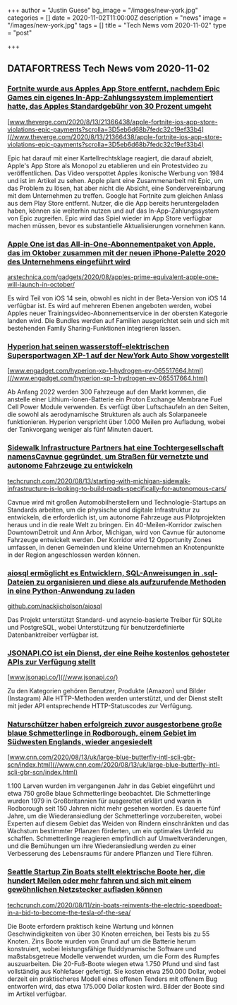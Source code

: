 +++
author = "Justin Guese"
bg_image = "/images/new-york.jpg"
categories = []
date = 2020-11-02T11:00:00Z
description = "news"
image = "/images/new-york.jpg"
tags = []
title = "Tech News vom 2020-11-02"
type = "post"

+++

        
## DATAFORTRESS Tech News vom 2020-11-02



### [Fortnite wurde aus Apples App Store entfernt, nachdem Epic Games ein eigenes In-App-Zahlungssystem implementiert hatte, das Apples Standardgebühr von 30 Prozent umgeht](//www.theverge.com/2020/8/13/21366438/apple-fortnite-ios-app-store-violations-epic-payments?scrolla=3D5eb6d68b7fedc32c19ef33b4)


[www.theverge.com/2020/8/13/21366438/apple-fortnite-ios-app-store-violations-epic-payments?scrolla=3D5eb6d68b7fedc32c19ef33b4](//www.theverge.com/2020/8/13/21366438/apple-fortnite-ios-app-store-violations-epic-payments?scrolla=3D5eb6d68b7fedc32c19ef33b4)


Epic hat darauf mit einer Kartellrechtsklage reagiert, die darauf abzielt, Apple's App Store als Monopol zu etablieren und ein Protestvideo zu veröffentlichen. Das Video verspottet Apples ikonische Werbung von 1984 und ist im Artikel zu sehen. Apple plant eine Zusammenarbeit mit Epic, um das Problem zu lösen, hat aber nicht die Absicht, eine Sondervereinbarung mit dem Unternehmen zu treffen. Google hat Fortnite zum gleichen Anlass aus dem Play Store entfernt. Nutzer, die die App bereits heruntergeladen haben, können sie weiterhin nutzen und auf das In-App-Zahlungssystem von Epic zugreifen. Epic wird das Spiel wieder im App Store verfügbar machen müssen, bevor es substantielle Aktualisierungen vornehmen kann.


### [Apple One ist das All-in-One-Abonnementpaket von Apple, das im Oktober zusammen mit der neuen iPhone-Palette 2020 des Unternehmens eingeführt wird](//arstechnica.com/gadgets/2020/08/apples-prime-equivalent-apple-one-will-launch-in-october/)


[arstechnica.com/gadgets/2020/08/apples-prime-equivalent-apple-one-will-launch-in-october/](//arstechnica.com/gadgets/2020/08/apples-prime-equivalent-apple-one-will-launch-in-october/)


Es wird Teil von iOS 14 sein, obwohl es nicht in der Beta-Version von iOS 14 verfügbar ist. Es wird auf mehreren Ebenen angeboten werden, wobei Apples neuer Trainingsvideo-Abonnementservice in der obersten Kategorie landen wird. Die Bundles werden auf Familien ausgerichtet sein und sich mit bestehenden Family Sharing-Funktionen integrieren lassen.


### [Hyperion hat seinen wasserstoff-elektrischen Supersportwagen XP-1 auf der NewYork Auto Show vorgestellt](//www.engadget.com/hyperion-xp-1-hydrogen-ev-065517664.html)


[www.engadget.com/hyperion-xp-1-hydrogen-ev-065517664.html](//www.engadget.com/hyperion-xp-1-hydrogen-ev-065517664.html)


Ab Anfang 2022 werden 300 Fahrzeuge auf den Markt kommen, die anstelle einer Lithium-Ionen-Batterie ein Proton Exchange Membrane Fuel Cell Power Module verwenden. Es verfügt über Luftschaufeln an den Seiten, die sowohl als aerodynamische Strukturen als auch als Solarpaneele funktionieren. Hyperion verspricht über 1.000 Meilen pro Aufladung, wobei der Tankvorgang weniger als fünf Minuten dauert.


### [Sidewalk Infrastructure Partners hat eine Tochtergesellschaft namensCavnue gegründet, um Straßen für vernetzte und autonome Fahrzeuge zu entwickeln](//techcrunch.com/2020/08/13/starting-with-michigan-sidewalk-infrastructure-is-looking-to-build-roads-specifically-for-autonomous-cars/)


[techcrunch.com/2020/08/13/starting-with-michigan-sidewalk-infrastructure-is-looking-to-build-roads-specifically-for-autonomous-cars/](//techcrunch.com/2020/08/13/starting-with-michigan-sidewalk-infrastructure-is-looking-to-build-roads-specifically-for-autonomous-cars/)


Cavnue wird mit großen Automobilherstellern und Technologie-Startups an Standards arbeiten, um die physische und digitale Infrastruktur zu entwickeln, die erforderlich ist, um autonome Fahrzeuge aus Pilotprojekten heraus und in die reale Welt zu bringen. Ein 40-Meilen-Korridor zwischen DowntownDetroit und Ann Arbor, Michigan, wird von Cavnue für autonome Fahrzeuge entwickelt werden. Der Korridor wird 12 Opportunity Zones umfassen, in denen Gemeinden und kleine Unternehmen an Knotenpunkte in der Region angeschlossen werden können.


### [aiosql ermöglicht es Entwicklern, SQL-Anweisungen in .sql-Dateien zu organisieren und diese als aufzurufende Methoden in eine Python-Anwendung zu laden](//github.com/nackjicholson/aiosql)


[github.com/nackjicholson/aiosql](//github.com/nackjicholson/aiosql)


Das Projekt unterstützt Standard- und asyncio-basierte Treiber für SQLite und PostgreSQL, wobei Unterstützung für benutzerdefinierte Datenbanktreiber verfügbar ist.


### [JSONAPI.CO ist ein Dienst, der eine Reihe kostenlos gehosteter APIs zur Verfügung stellt](//www.jsonapi.co/)


[www.jsonapi.co/](//www.jsonapi.co/)


Zu den Kategorien gehören Benutzer, Produkte (Amazon) und Bilder (Instagram) Alle HTTP-Methoden werden unterstützt, und der Dienst stellt mit jeder API entsprechende HTTP-Statuscodes zur Verfügung.


### [Naturschützer haben erfolgreich zuvor ausgestorbene große blaue Schmetterlinge in Rodborough, einem Gebiet im Südwesten Englands, wieder angesiedelt](//www.cnn.com/2020/08/13/uk/large-blue-butterfly-intl-scli-gbr-scn/index.html)


[www.cnn.com/2020/08/13/uk/large-blue-butterfly-intl-scli-gbr-scn/index.html](//www.cnn.com/2020/08/13/uk/large-blue-butterfly-intl-scli-gbr-scn/index.html)


1.100 Larven wurden im vergangenen Jahr in das Gebiet eingeführt und etwa 750 große blaue Schmetterlinge beobachtet. Die Schmetterlinge wurden 1979 in Großbritannien für ausgerottet erklärt und waren in Rodborough seit 150 Jahren nicht mehr gesehen worden. Es dauerte fünf Jahre, um die Wiederansiedlung der Schmetterlinge vorzubereiten, wobei Experten auf diesem Gebiet das Weiden von Rindern einschränkten und das Wachstum bestimmter Pflanzen förderten, um ein optimales Umfeld zu schaffen. Schmetterlinge reagieren empfindlich auf Umweltveränderungen, und die Bemühungen um ihre Wiederansiedlung werden zu einer Verbesserung des Lebensraums für andere Pflanzen und Tiere führen.


### [Seattle Startup Zin Boats stellt elektrische Boote her, die hundert Meilen oder mehr fahren und sich mit einem gewöhnlichen Netzstecker aufladen können](//techcrunch.com/2020/08/11/zin-boats-reinvents-the-electric-speedboat-in-a-bid-to-become-the-tesla-of-the-sea/)


[techcrunch.com/2020/08/11/zin-boats-reinvents-the-electric-speedboat-in-a-bid-to-become-the-tesla-of-the-sea/](//techcrunch.com/2020/08/11/zin-boats-reinvents-the-electric-speedboat-in-a-bid-to-become-the-tesla-of-the-sea/)


Die Boote erfordern praktisch keine Wartung und können Geschwindigkeiten von über 30 Knoten erreichen, bei Tests bis zu 55 Knoten. Zins Boote wurden von Grund auf um die Batterie herum konstruiert, wobei leistungsfähige fluiddynamische Software und maßstabsgetreue Modelle verwendet wurden, um die Form des Rumpfes auszuarbeiten. Die 20-Fuß-Boote wiegen etwa 1.750 Pfund und sind fast vollständig aus Kohlefaser gefertigt. Sie kosten etwa 250.000 Dollar, wobei derzeit ein praktischeres Modell eines offenen Tenders mit offenem Bug entworfen wird, das etwa 175.000 Dollar kosten wird. Bilder der Boote sind im Artikel verfügbar.